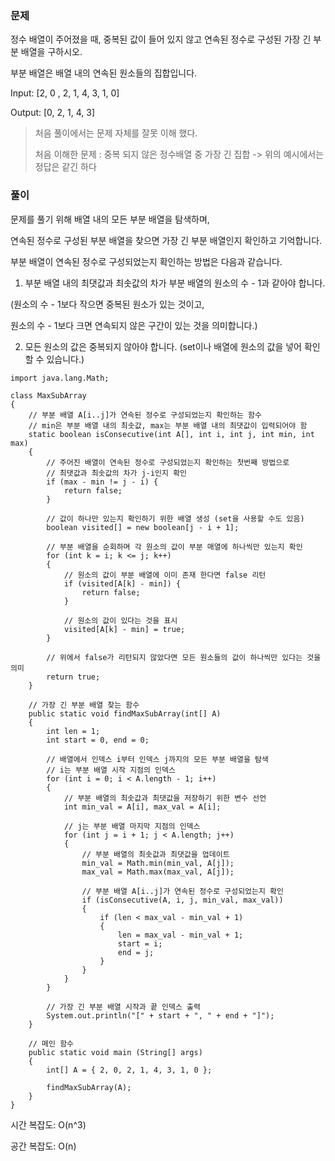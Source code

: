 ### 문제

정수 배열이 주어졌을 때, 중복된 값이 들어 있지 않고 연속된 정수로 구성된 가장 긴 부분 배열을 구하시오.

부분 배열은 배열 내의 연속된 원소들의 집합입니다. 

Input: [2, 0 , 2, 1, 4, 3, 1, 0]

Output: [0, 2, 1, 4, 3]

>처음 풀이에서는 문제 자체를 잘못 이해 했다.
>
>처음 이해한 문제 : 중복 되지 않은 정수배열 중 가장 긴 집합 -> 위의 예시에서는 정답은  같긴 하다



### 풀이

문제를 풀기 위해 배열 내의 모든 부분 배열을 탐색하며,

연속된 정수로 구성된 부분 배열을 찾으면 가장 긴 부분 배열인지 확인하고 기억합니다.

 

부분 배열이 연속된 정수로 구성되었는지 확인하는 방법은 다음과 같습니다.



1) 부분 배열 내의 최댓값과 최솟값의 차가 부분 배열의 원소의 수 - 1과 같아야 합니다.

(원소의 수 - 1보다 작으면 중복된 원소가 있는 것이고,

원소의 수 - 1보다 크면 연속되지 않은 구간이 있는 것을 의미합니다.)



2) 모든 원소의 값은 중복되지 않아야 합니다. (set이나 배열에 원소의 값을 넣어 확인할 수 있습니다.)



```
import java.lang.Math;

class MaxSubArray
{
	// 부분 배열 A[i..j]가 연속된 정수로 구성되었는지 확인하는 함수
	// min은 부분 배열 내의 최솟값, max는 부분 배열 내의 최댓값이 입력되어야 함
	static boolean isConsecutive(int A[], int i, int j, int min, int max)
	{
		// 주어진 배열이 연속된 정수로 구성되었는지 확인하는 첫번째 방법으로
		// 최댓값과 최솟값의 차가 j-i인지 확인
		if (max - min != j - i) {
			return false;
		}

		// 값이 하나만 있는지 확인하기 위한 배열 생성 (set을 사용할 수도 있음)
		boolean visited[] = new boolean[j - i + 1];

		// 부분 배열을 순회하며 각 원소의 값이 부분 매열에 하나씩만 있는지 확인
		for (int k = i; k <= j; k++)
		{
			// 원소의 값이 부분 배열에 이미 존재 한다면 false 리턴
			if (visited[A[k] - min]) {
				return false;
			}
	
			// 원소의 값이 있다는 것을 표시
			visited[A[k] - min] = true;
		}
	
		// 위에서 false가 리턴되지 않았다면 모든 원소들의 값이 하나씩만 있다는 것을 의미
		return true;
	}
	
	// 가장 긴 부분 배열 찾는 함수
	public static void findMaxSubArray(int[] A)
	{
		int len = 1;
		int start = 0, end = 0;

		// 배열에서 인덱스 i부터 인덱스 j까지의 모든 부분 배열을 탐색
		// i는 부분 배열 시작 지점의 인덱스
		for (int i = 0; i < A.length - 1; i++)
		{
			// 부분 배열의 최솟값과 최댓값을 저장하기 위한 변수 선언
			int min_val = A[i], max_val = A[i];
	
			// j는 부분 배열 마지막 지점의 인덱스
			for (int j = i + 1; j < A.length; j++)
			{
				// 부분 배열의 최솟값과 최댓값을 업데이트
				min_val = Math.min(min_val, A[j]);
				max_val = Math.max(max_val, A[j]);
	
				// 부분 배열 A[i..j]가 연속된 정수로 구성되었는지 확인
				if (isConsecutive(A, i, j, min_val, max_val))
				{
					if (len < max_val - min_val + 1)
					{
						len = max_val - min_val + 1;
						start = i;
						end = j;
					}
				}
			}
		}
	
		// 가장 긴 부분 배열 시작과 끝 인덱스 출력
		System.out.println("[" + start + ", " + end + "]");
	}

	// 메인 함수
	public static void main (String[] args)
	{
		int[] A = { 2, 0, 2, 1, 4, 3, 1, 0 };

		findMaxSubArray(A);
	}
}
```



시간 복잡도: O(n^3)

공간 복잡도: O(n)



